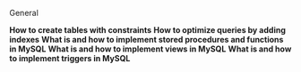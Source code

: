 General

<b>How to create tables with constraints</b>
<b>How to optimize queries by adding indexes</b>
<b>What is and how to implement stored procedures and functions in MySQL</b>
<b>What is and how to implement views in MySQL</b>
<b>What is and how to implement triggers in MySQL</b>